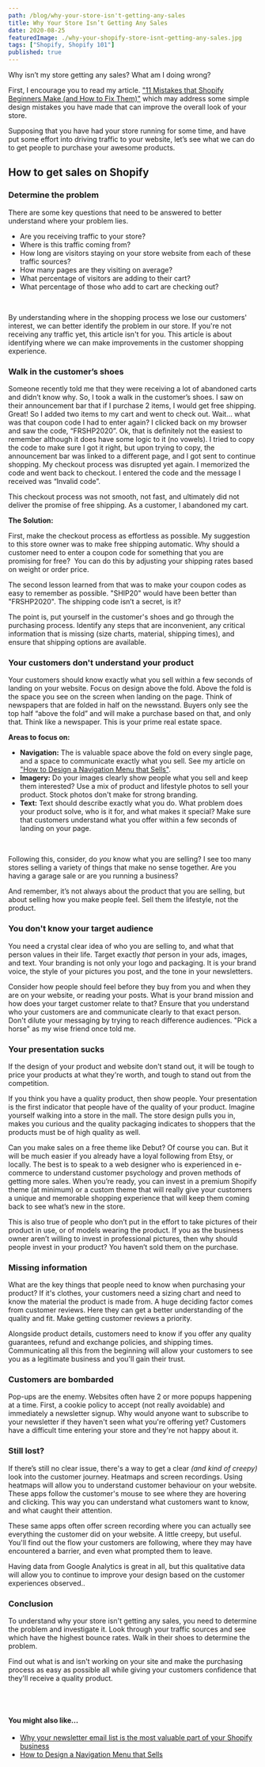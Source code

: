 ```yaml
---
path: /blog/why-your-store-isn't-getting-any-sales
title: Why Your Store Isn’t Getting Any Sales
date: 2020-08-25
featuredImage: ./why-your-shopify-store-isnt-getting-any-sales.jpg
tags: ["Shopify, Shopify 101"]
published: true
---
```


Why isn’t my store getting any sales? What am I doing wrong?

First, I encourage you to read my article. <a href="https://hanadrdla.com/blog/11-mistakes-shopify-beginners-make" target="_blank" rel="noreferrer noopener" aria-label=" (opens in a new tab)">"11 Mistakes that Shopify Beginners Make (and How to Fix Them)"</a> which may address some simple design mistakes you have made that can improve the overall look of your store.

Supposing that you have had your store running for some time, and have put some effort into driving traffic to your website, let’s see what we can do to get people to purchase your awesome products.

## How to get sales on Shopify

### Determine the problem

There are some key questions that need to be answered to better understand where your problem lies.

- Are you receiving traffic to your store?
- Where is this traffic coming from?
- How long are visitors staying on your store website from each of these traffic sources?
- How many pages are they visiting on average?
- What percentage of visitors are adding to their cart?
- What percentage of those who add to cart are checking out?

<br/>

By understanding where in the shopping process we lose our customers' interest, we can better identify the problem in our store. If you're not receiving any traffic yet, this article isn't for you. This article is about identifying where we can make improvements in the customer shopping experience.

### Walk in the customer’s shoes

Someone recently told me that they were receiving a lot of abandoned carts and didn’t know why. So, I took a walk in the customer’s shoes. I saw on their announcement bar that if I purchase 2 items, I would get free shipping. Great! So I added two items to my cart and went to check out. Wait... what was that coupon code I had to enter again? I clicked back on my browser and saw the code, “FRSHP2020”. Ok, that is definitely not the easiest to remember although it does have some logic to it (no vowels). I tried to copy the code to make sure I got it right, but upon trying to copy, the announcement bar was linked to a different page, and I got sent to continue shopping. My checkout process was disrupted yet again. I memorized the code and went back to checkout. I entered the code and the message I received was “Invalid code”.

This checkout process was not smooth, not fast, and ultimately did not deliver the promise of free shipping. As a customer, I abandoned my cart.

**The Solution:**<br/>

First, make the checkout process as effortless as possible. My suggestion to this store owner was to make free shipping automatic. Why should a customer need to enter a coupon code for something that you are promising for free?  You can do this by adjusting your shipping rates based on weight or order price.

The second lesson learned from that was to make your coupon codes as easy to remember as possible. "SHIP20" would have been better than "FRSHP2020". The shipping code isn’t a secret, is it?

The point is, put yourself in the customer's shoes and go through the purchasing process. Identify any steps that are inconvenient, any critical information that is missing (size charts, material, shipping times), and ensure that shipping options are available.

### Your customers don't understand your product

Your customers should know exactly what you sell within a few seconds of landing on your website. Focus on design above the fold. Above the fold is the space you see on the screen when landing on the page. Think of newspapers that are folded in half on the newsstand. Buyers only see the top half “above the fold” and will make a purchase based on that, and only that. Think like a newspaper. This is your prime real estate space.

**Areas to focus on:** <br/>

- **Navigation:** The is valuable space above the fold on every single page, and a space to communicate exactly what you sell. See my article on <a href="https://hanadrdla.com/blog/how-to-design-a-navigation-menu-that-sells" target="_blank" rel="noreferrer noopener" aria-label=" (opens in a new tab)">"How to Design a Navigation Menu that Sells"</a>.
- **Imagery:** Do your images clearly show people what you sell and keep them interested? Use a mix of product and lifestyle photos to sell your product. Stock photos don't make for strong branding.
- **Text:** Text should describe exactly what you do. What problem does your product solve, who is it for, and what makes it special? Make sure that customers understand what you offer within a few seconds of landing on your page.

<br/>

Following this, consider, do _you_ know what you are selling? I see too many stores selling a variety of things that make no sense together. Are you having a garage sale or are you running a business?

And remember, it’s not always about the product that you are selling, but about selling how you make people feel. Sell them the lifestyle, not the product.

### You don't know your target audience

You need a crystal clear idea of who you are selling to, and what that person values in their life. Target exactly _that_ person in your ads, images, and text. Your branding is not only your logo and packaging. It is your brand voice, the style of your pictures you post, and the tone in your newsletters.

Consider how people should feel before they buy from you and when they are on your website, or reading your posts. What is your brand mission and how does your target customer relate to that? Ensure that you understand who your customers are and communicate clearly to that exact person. Don't dilute your messaging by trying to reach difference audiences. "Pick a horse" as my wise friend once told me.

### Your presentation sucks

If the design of your product and website don't stand out, it will be tough to price your products at what they're worth, and tough to stand out from the competition.

If you think you have a quality product, then show people. Your presentation is the first indicator that people have of the quality of your product. Imagine yourself walking into a store in the mall. The store design pulls you in, makes you curious and the quality packaging indicates to shoppers that the products must be of high quality as well.

Can you make sales on a free theme like Debut? Of course you can. But it will be much easier if you already have a loyal following from Etsy, or locally. The best is to speak to a web designer who is experienced in e-commerce to understand customer psychology and proven methods of getting more sales. When you’re ready, you can invest in a premium Shopify theme (at minimum) or a custom theme that will really give your customers a unique and memorable shopping experience that will keep them coming back to see what’s new in the store.

This is also true of people who don’t put in the effort to take pictures of their product in use, or of models wearing the product. If you as the business owner aren’t willing to invest in professional pictures, then why should people invest in your product? You haven’t sold them on the purchase.

### Missing information

What are the key things that people need to know when purchasing your product? If it's clothes, your customers need a sizing chart and need to know the material the product is made from. A huge deciding factor comes from customer reviews. Here they can get a better understanding of the quality and fit. Make getting customer reviews a priority.

Alongside product details, customers need to know if you offer any quality guarantees, refund and exchange policies, and shipping times. Communicating all this from the beginning will allow your customers to see you as a legitimate business and you'll gain their trust.

### Customers are bombarded

Pop-ups are the enemy. Websites often have 2 or more popups happening at a time. First, a cookie policy to accept (not really avoidable) and immediately a newsletter signup. Why would anyone want to subscribe to your newsletter if they haven't seen what you're offering yet? Customers have a difficult time entering your store and they're not happy about it.

### Still lost?

If there’s still no clear issue, there's a way to get a clear _(and kind of creepy)_ look into the customer journey. Heatmaps and screen recordings. Using heatmaps will allow you to understand customer behaviour on your website. These apps follow the customer's mouse to see where they are hovering and clicking. This way you can understand what customers want to know, and what caught their attention.

These same apps often offer screen recording where you can actually see everything the customer did on your website. A little creepy, but useful. You'll find out the flow your customers are following, where they may have encountered a barrier, and even what prompted them to leave.

Having data from Google Analytics is great in all, but this qualitative data will allow you to continue to improve your design based on the customer experiences observed..

### Conclusion

To understand why your store isn't getting any sales, you need to determine the problem and investigate it. Look through your traffic sources and see which have the highest bounce rates. Walk in their shoes to determine the problem.

Find out what is and isn't working on your site and make the purchasing process as easy as possible all while giving your customers confidence that they'll receive a quality product.

<br/><br/>

#### You might also like...

- <a href="https://hanadrdla.com/blog/why-your-newsletter-email-list-is-valuable-to-your-shopify-business" target="_blank" rel="noreferrer noopener" aria-label=" (opens in a new tab)">Why your newsletter email list is the most valuable part of your Shopify business</a>
- <a href="https://hanadrdla.com/blog/how-to-design-a-navigation-menu-that-sells" target="_blank" rel="noreferrer noopener" aria-label=" (opens in a new tab)">How to Design a Navigation Menu that Sells</a>
